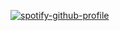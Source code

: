 [![spotify-github-profile](https://spotify-github-profile.kittinanx.com/api/view?uid=69eda29mdlcud7rjkhl3w5agn&cover_image=true&theme=default&show_offline=false&background_color=121212&interchange=false)](https://github.com/kittinan/spotify-github-profile)



